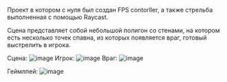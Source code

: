 Проект в котором с нуля был создан FPS contorller, а также стрельба выполненная с помощью Raycast.

Сцена представляет собой небольшой полигон со стенами, на котором есть несколько точек спавна, из которых появляется враг, готовый выстрелить в игрока.


Сцена:
![image](https://github.com/HAR4A/FPS-shooter/assets/150113486/4ea2f1fa-212e-4811-9b92-1d54f3e68c70)
Игрок:
![image](https://github.com/HAR4A/FPS-shooter/assets/150113486/e51c1da0-f76d-4c5a-ba24-4a5b702f83dd)
Враг:
![image](https://github.com/HAR4A/FPS-shooter/assets/150113486/21513bcb-5a06-4a13-bb9f-84eadc795099)


Геймлпей:
![image](https://github.com/HAR4A/FPS-shooter/assets/150113486/566549c6-3ddb-4057-a86e-1e7b1d0e905e)


